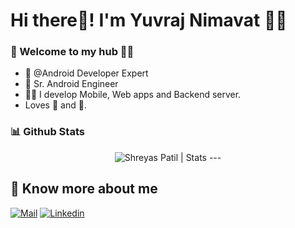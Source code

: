 # Hi there👋! I'm Yuvraj Nimavat 🙋‍♂️

### 🎍 Welcome to my hub 👨‍💻

- 👦 @Android Developer Expert 
- 💼 Sr. Android Engineer
- 👨‍💻 I develop Mobile, Web apps and Backend server.
- Loves 🎵 and 🎹.


### 📊 Github Stats
  
 <p align="center"> <img src="https://github-readme-stats.vercel.app/api?username=NimavatYuvraj&count_private=true&show_icons=true&include_all_commits=true" alt="Shreyas Patil | Stats" />
---

## 🔗 Know more about me 

[![Mail](https://img.shields.io/badge/-Say%20Hi!-black?style=for-the-badge&logo=gmail)](mailto:nimavatyuvraj7@gmail.com)
[![Linkedin](https://img.shields.io/badge/-LinkedIn-black?style=for-the-badge&logo=Linkedin)](https://www.linkedin.com/in/yuvraj-nimavat/)
